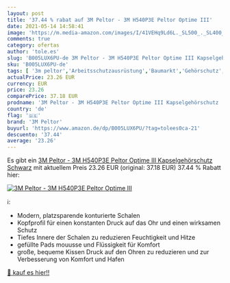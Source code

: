 ```yaml
---
layout: post
title: '37.44 % rabat auf 3M Peltor - 3M H540P3E Peltor Optime III'
date: 2021-05-14 14:58:41
image: 'https://m.media-amazon.com/images/I/41VEHq9Ld6L._SL500_._SL400_.jpg'
comments: true
category: ofertas
author: 'tole.es'
slug: 'B005LUX6PU-de 3M Peltor - 3M H540P3E Peltor Optime III Kapselgehörschutz...'
sku: 'B005LUX6PU-de'
tags: [ '3m peltor','Arbeitsschutzausrüstung','Baumarkt','Gehörschutz','Kapselgehörschutz','Sicherheitstechnik', ]
actualPrice: 23.26 EUR
currency: EUR
price: 23.26
comparePrice: 37.18 EUR
prodname: '3M Peltor - 3M H540P3E Peltor Optime III Kapselgehörschutz   Schwarz'
country: 'de'
flag: '🇩🇪'
brand: '3M Peltor'
buyurl: 'https://www.amazon.de/dp/B005LUX6PU/?tag=tolees0ca-21'
descuento: '37.44'
average: '23.26'
---
```


Es gibt ein [3M Peltor - 3M H540P3E Peltor Optime III Kapselgehörschutz   Schwarz](https://www.amazon.de/dp/B005LUX6PU/?tag=tolees0ca-21) mit aktuellem Preis 23.26 EUR (original: 37.18 EUR) 37.44 % Rabatt hier:

[![3M Peltor - 3M H540P3E Peltor Optime III](https://m.media-amazon.com/images/I/41VEHq9Ld6L._SL500_._SL400_.jpg)](https://www.amazon.de/dp/B005LUX6PU/?tag=tolees0ca-21)

ℹ️:

- Modern, platzsparende konturierte Schalen
- Kopfprofil für einen konstanten Druck auf das Ohr und einen wirksamen Schutz
- Tiefes Innere der Schalen zu reduzieren Feuchtigkeit und Hitze
- gefüllte Pads mouusse und Flüssigkeit für Komfort
- große, bequeme Kissen Druck auf den Ohren zu reduzieren und zur Verbesserung von Komfort und Hafen

[🛒 kauf es hier!!](https://www.amazon.de/dp/B005LUX6PU/?tag=tolees0ca-21)
